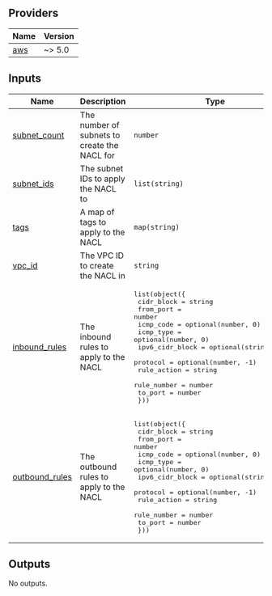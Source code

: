 <!-- BEGIN_TF_DOCS -->
## Providers

| Name | Version |
|------|---------|
| <a name="provider_aws"></a> [aws](#provider\_aws) | ~> 5.0 |

## Inputs

| Name | Description | Type | Default | Required |
|------|-------------|------|---------|:--------:|
| <a name="input_subnet_count"></a> [subnet\_count](#input\_subnet\_count) | The number of subnets to create the NACL for | `number` | n/a | yes |
| <a name="input_subnet_ids"></a> [subnet\_ids](#input\_subnet\_ids) | The subnet IDs to apply the NACL to | `list(string)` | n/a | yes |
| <a name="input_tags"></a> [tags](#input\_tags) | A map of tags to apply to the NACL | `map(string)` | n/a | yes |
| <a name="input_vpc_id"></a> [vpc\_id](#input\_vpc\_id) | The VPC ID to create the NACL in | `string` | n/a | yes |
| <a name="input_inbound_rules"></a> [inbound\_rules](#input\_inbound\_rules) | The inbound rules to apply to the NACL | <pre>list(object({<br/>    cidr_block      = string<br/>    from_port       = number<br/>    icmp_code       = optional(number, 0)<br/>    icmp_type       = optional(number, 0)<br/>    ipv6_cidr_block = optional(string, null)<br/>    protocol        = optional(number, -1)<br/>    rule_action     = string<br/>    rule_number     = number<br/>    to_port         = number<br/>  }))</pre> | `[]` | no |
| <a name="input_outbound_rules"></a> [outbound\_rules](#input\_outbound\_rules) | The outbound rules to apply to the NACL | <pre>list(object({<br/>    cidr_block      = string<br/>    from_port       = number<br/>    icmp_code       = optional(number, 0)<br/>    icmp_type       = optional(number, 0)<br/>    ipv6_cidr_block = optional(string, null)<br/>    protocol        = optional(number, -1)<br/>    rule_action     = string<br/>    rule_number     = number<br/>    to_port         = number<br/>  }))</pre> | `[]` | no |

## Outputs

No outputs.
<!-- END_TF_DOCS -->